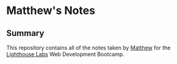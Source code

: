 # Matthew's Notes

## Summary
This repository contains all of the notes taken by [Matthew](https://github.com/Thommati) for the [Lighthouse Labs](https://www.lighthouselabs.ca/) Web Development Bootcamp.